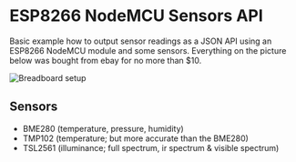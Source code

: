 # ESP8266 NodeMCU Sensors API

Basic example how to output sensor readings as a JSON API using an ESP8266 NodeMCU module and some sensors. Everything on the picture below was bought from ebay for no more than $10.

![Breadboard setup](https://i.imgur.com/wLqQVrZ.jpg)

## Sensors

- BME280 (temperature, pressure, humidity)
- TMP102 (temperature; but more accurate than the BME280)
- TSL2561 (illuminance; full spectrum, ir spectrum & visible spectrum)
